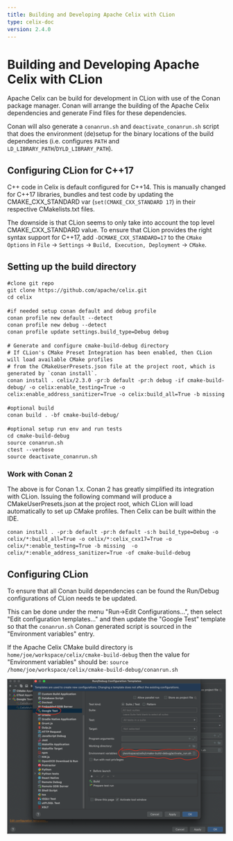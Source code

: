 ```yaml
---
title: Building and Developing Apache Celix with CLion
type: celix-doc
version: 2.4.0
---
```


<!--
Licensed to the Apache Software Foundation (ASF) under one or more
contributor license agreements.  See the NOTICE file distributed with
this work for additional information regarding copyright ownership.
The ASF licenses this file to You under the Apache License, Version 2.0
(the "License"); you may not use this file except in compliance with
the License.  You may obtain a copy of the License at
   
    http://www.apache.org/licenses/LICENSE-2.0

Unless required by applicable law or agreed to in writing, software
distributed under the License is distributed on an "AS IS" BASIS,
WITHOUT WARRANTIES OR CONDITIONS OF ANY KIND, either express or implied.
See the License for the specific language governing permissions and
limitations under the License.
-->

# Building and Developing Apache Celix with CLion
Apache Celix can be build for development in CLion with use of the Conan package manager.
Conan will arrange the building of the Apache Celix dependencies and generate Find<package> files for these dependencies.

Conan will also generate a `conanrun.sh` and `deactivate_conanrun.sh` script that does the environment (de)setup for the 
binary locations of the build dependencies (i.e. configures `PATH` and `LD_LIBRARY_PATH`/`DYLD_LIBRARY_PATH`).

## Configuring CLion for C++17
C++ code in Celix is default configured for C++14. This is manually changed for C++17 libraries, bundles and test code
by updating the CMAKE_CXX_STANDARD var (`set(CMAKE_CXX_STANDARD 17`) in their respective CMakelists.txt files.

The downside is that CLion seems to only take into account the top level CMAKE_CXX_STANDARD value.
To ensure that CLion provides the right syntax support for C++17, add `-DCMAKE_CXX_STANDARD=17` to the `CMake Options`
in `File` -> `Settings` -> `Build, Execution, Deployment` -> `CMake`.

## Setting up the build directory
```shell
#clone git repo
git clone https://github.com/apache/celix.git
cd celix

#if needed setup conan default and debug profile
conan profile new default --detect
conan profile new debug --detect
conan profile update settings.build_type=Debug debug

# Generate and configure cmake-build-debug directory
# If CLion's CMake Preset Integration has been enabled, then CLion will load available CMake profiles 
# from the CMakeUserPresets.json file at the project root, which is generated by `conan install`.
conan install . celix/2.3.0 -pr:b default -pr:h debug -if cmake-build-debug/ -o celix:enable_testing=True -o celix:enable_address_sanitizer=True -o celix:build_all=True -b missing

#optional build
conan build . -bf cmake-build-debug/

#optional setup run env and run tests
cd cmake-build-debug
source conanrun.sh 
ctest --verbose
source deactivate_conanrun.sh 
```

### Work with Conan 2

The above is for Conan 1.x. 
Conan 2 has greatly simplified its integration with CLion. 
Issuing the following command will produce a CMakeUserPresets.json at the project root, which CLion will load automatically to set up CMake profiles. 
Then Celix can be built within the IDE.

```shell
conan install . -pr:b default -pr:h default -s:h build_type=Debug -o celix/*:build_all=True -o celix/*:celix_cxx17=True -o celix/*:enable_testing=True -b missing  -o celix/*:enable_address_sanitizer=True -of cmake-build-debug
```

## Configuring CLion
To ensure that all Conan build dependencies can be found the Run/Debug configurations of CLion needs te be updated.

This can be done under the menu "Run->Edit Configurations...", then select "Edit configuration templates..." and
then update the "Google Test" template so that the `conanrun.sh` Conan generated script is sourced in the 
"Environment variables" entry. 

If the Apache Celix CMake build directory is `home/joe/workspace/celix/cmake-build-debug` then the value for 
"Environment variables" should be: `source /home/joe/workspace/celix/cmake-build-debug/conanrun.sh`

![Configure CLion](media/clion_run_configuration_template.png)
